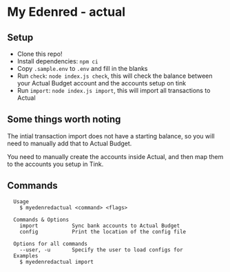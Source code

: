 # My Edenred - actual

## Setup

-   Clone this repo!
-   Install dependencies: `npm ci`
-   Copy `.sample.env` to `.env` and fill in the blanks
-   Run `check`: `node index.js check`, this will check the balance between your Actual Budget account and the accounts setup on tink
-   Run `import`: `node index.js import`, this will import all transactions to Actual

## Some things worth noting

The intial transaction import does not have a starting balance, so you will need to manually add that to Actual Budget.

You need to manually create the accounts inside Actual, and then map them to the accounts you setup in Tink.

## Commands


```
  Usage
    $ myedenredactual <command> <flags>

  Commands & Options
    import           Sync bank accounts to Actual Budget
    config           Print the location of the config file

  Options for all commands
    --user, -u       Specify the user to load configs for
  Examples
    $ myedenredactual import
```
